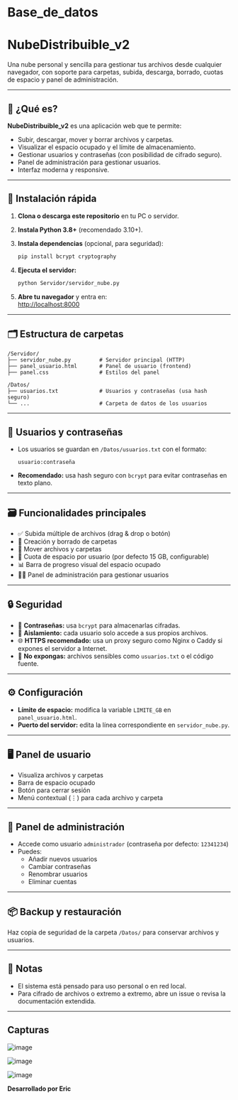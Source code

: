 # Base_de_datos

# NubeDistribuible_v2

Una nube personal y sencilla para gestionar tus archivos desde cualquier navegador, con soporte para carpetas, subida, descarga, borrado, cuotas de espacio y panel de administración.

---

## 🚀 ¿Qué es?

**NubeDistribuible_v2** es una aplicación web que te permite:
- Subir, descargar, mover y borrar archivos y carpetas.
- Visualizar el espacio ocupado y el límite de almacenamiento.
- Gestionar usuarios y contraseñas (con posibilidad de cifrado seguro).
- Panel de administración para gestionar usuarios.
- Interfaz moderna y responsive.

---

## 🏁 Instalación rápida

1. **Clona o descarga este repositorio** en tu PC o servidor.
2. **Instala Python 3.8+** (recomendado 3.10+).
3. **Instala dependencias** (opcional, para seguridad):

   ```bash
   pip install bcrypt cryptography
   ```

4. **Ejecuta el servidor:**

   ```bash
   python Servidor/servidor_nube.py
   ```

5. **Abre tu navegador** y entra en:  
   [http://localhost:8000](http://localhost:8000)

---

## 🗂️ Estructura de carpetas

```
/Servidor/
├── servidor_nube.py         # Servidor principal (HTTP)
├── panel_usuario.html       # Panel de usuario (frontend)
├── panel.css                # Estilos del panel

/Datos/
├── usuarios.txt             # Usuarios y contraseñas (usa hash seguro)
└── ...                      # Carpeta de datos de los usuarios
```

---

## 👤 Usuarios y contraseñas

- Los usuarios se guardan en `/Datos/usuarios.txt` con el formato:

  ```
  usuario:contraseña
  ```

- **Recomendado:** usa hash seguro con `bcrypt` para evitar contraseñas en texto plano.

---

## 🗃️ Funcionalidades principales

- ✅ Subida múltiple de archivos (drag & drop o botón)
- 📁 Creación y borrado de carpetas
- 🔀 Mover archivos y carpetas
- 💾 Cuota de espacio por usuario (por defecto 15 GB, configurable)
- 📊 Barra de progreso visual del espacio ocupado
- 🧑‍💼 Panel de administración para gestionar usuarios

---

## 🔒 Seguridad

- 🔐 **Contraseñas:** usa `bcrypt` para almacenarlas cifradas.
- 🧱 **Aislamiento:** cada usuario solo accede a sus propios archivos.
- 🌐 **HTTPS recomendado:** usa un proxy seguro como Nginx o Caddy si expones el servidor a Internet.
- 🚫 **No expongas:** archivos sensibles como `usuarios.txt` o el código fuente.

---

## ⚙️ Configuración

- **Límite de espacio:** modifica la variable `LIMITE_GB` en `panel_usuario.html`.
- **Puerto del servidor:** edita la línea correspondiente en `servidor_nube.py`.

---

## 🖥️ Panel de usuario

- Visualiza archivos y carpetas
- Barra de espacio ocupado
- Botón para cerrar sesión
- Menú contextual (⋮) para cada archivo y carpeta

---

## 👑 Panel de administración

- Accede como usuario `administrador` (contraseña por defecto: `12341234`)
- Puedes:
  - Añadir nuevos usuarios
  - Cambiar contraseñas
  - Renombrar usuarios
  - Eliminar cuentas

---

## 📦 Backup y restauración

Haz copia de seguridad de la carpeta `/Datos/` para conservar archivos y usuarios.

---

## 📝 Notas

- El sistema está pensado para uso personal o en red local.
- Para cifrado de archivos o extremo a extremo, abre un issue o revisa la documentación extendida.

---

## Capturas
![image](https://github.com/user-attachments/assets/49411cad-e0fc-42f7-88ee-215a75b3796d)

![image](https://github.com/user-attachments/assets/c3b48bad-23a6-4859-b154-534f7ae5d88a)

![image](https://github.com/user-attachments/assets/a79f57a4-c59d-46ae-86ee-fe91dd96fc90)


**Desarrollado por Eric**
